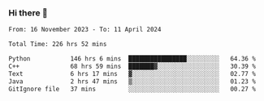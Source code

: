 ### Hi there 👋

<!--
**floyiac/floyiac** is a ✨ _special_ ✨ repository because its `README.md` (this file) appears on your GitHub profile.

Here are some ideas to get you started:

- 🔭 I’m currently working on ...
- 🌱 I’m currently learning ...
- 👯 I’m looking to collaborate on ...
- 🤔 I’m looking for help with ...
- 💬 Ask me about ...
- 📫 How to reach me: ...
- 😄 Pronouns: ...
- ⚡ Fun fact: ...
-->

<!--START_SECTION:waka-->

```txt
From: 16 November 2023 - To: 11 April 2024

Total Time: 226 hrs 52 mins

Python           146 hrs 6 mins  ████████████████░░░░░░░░░   64.36 %
C++              68 hrs 59 mins  ███████▓░░░░░░░░░░░░░░░░░   30.39 %
Text             6 hrs 17 mins   ▓░░░░░░░░░░░░░░░░░░░░░░░░   02.77 %
Java             2 hrs 47 mins   ▒░░░░░░░░░░░░░░░░░░░░░░░░   01.23 %
GitIgnore file   37 mins         ░░░░░░░░░░░░░░░░░░░░░░░░░   00.27 %
```

<!--END_SECTION:waka-->
